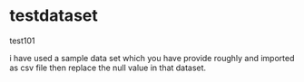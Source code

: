 # testdataset
test101

i have used a sample data set which you have provide roughly and imported as csv file then replace the null value in that dataset.
